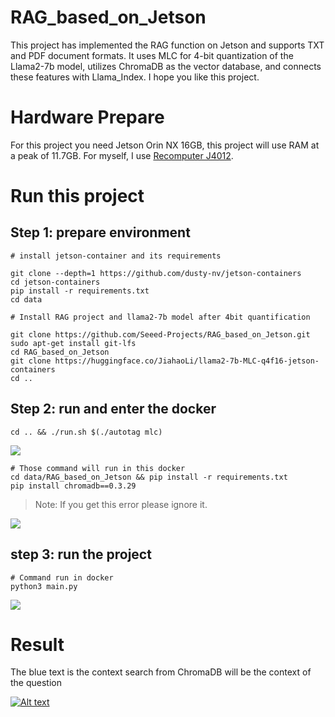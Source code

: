 # RAG_based_on_Jetson
This project has implemented the RAG function on Jetson and supports TXT and PDF document formats. It uses MLC for 4-bit quantization of the Llama2-7b model, utilizes ChromaDB as the vector database, and connects these features with Llama_Index. I hope you like this project.

# Hardware Prepare
For this project you need Jetson Orin NX 16GB, this project will use RAM at a peak of 11.7GB. For myself, I use [Recomputer J4012](https://www.seeedstudio.com/reComputer-J4012-w-o-power-adapter-p-5628.html).

# Run this project
## Step 1: prepare environment

```
# install jetson-container and its requirements

git clone --depth=1 https://github.com/dusty-nv/jetson-containers
cd jetson-containers 
pip install -r requirements.txt 
cd data
```

```
# Install RAG project and llama2-7b model after 4bit quantification

git clone https://github.com/Seeed-Projects/RAG_based_on_Jetson.git 
sudo apt-get install git-lfs
cd RAG_based_on_Jetson
git clone https://huggingface.co/JiahaoLi/llama2-7b-MLC-q4f16-jetson-containers 
cd ..
```

## Step 2: run and enter the docker 

```cd .. && ./run.sh $(./autotag mlc) ```

![](./source/enter_docker.png)
```
# Those command will run in this docker 
cd data/RAG_based_on_Jetson && pip install -r requirements.txt
pip install chromadb==0.3.29
```

>Note: If you get this error please ignore it.

![](./source/error.png)

## step 3: run the project

```
# Command run in docker 
python3 main.py
```
![](./source/RAG.png)

# Result 
The blue text is the context search from ChromaDB will be the context of the question

[![Alt text](https://img.youtube.com/vi/k9qjws10oMA/0.jpg)](https://youtu.be/k9qjws10oMA)

